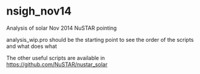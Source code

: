 # nsigh_nov14
Analysis of solar Nov 2014 NuSTAR pointing

analysis_wip.pro should be the starting point to see the order of the scripts and what does what

The other useful scripts are available in https://github.com/NuSTAR/nustar_solar
